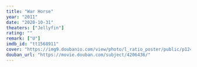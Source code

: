 ```yaml
---
title: "War Horse"
year: "2011"
date: "2020-10-31"
theaters: ["Jellyfin"]
rating: ""
remark: ["U"]
imdb_id: "tt1568911"
cover: "https://img9.doubanio.com/view/photo/l_ratio_poster/public/p1248524406.jpg"
douban_url: "https://movie.douban.com/subject/4206436/"
---
```


